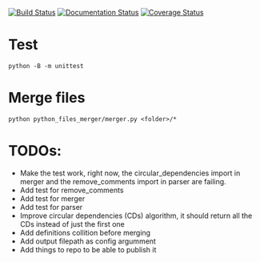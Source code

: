 [![Build Status](https://secure.travis-ci.org/yamenk-gribaudo/python_file_merger.svg?branch=master)](http://travis-ci.org/christophevg/python_file_merger)
[![Documentation Status](https://readthedocs.org/projects/python_file_merger/badge/?version=latest)](https://python_file_merger.readthedocs.io/en/latest/?badge=latest)
[![Coverage Status](https://coveralls.io/repos/github/yamenk-gribaudo/python_file_merger/badge.svg?branch=master)](https://coveralls.io/github/yamenk-gribaudo/python_file_merger?branch=master)

# Test
    python -B -m unittest

# Merge files
    python python_files_merger/merger.py <folder>/*

# TODOs:
- Make the test work, right now, the circular_dependencies import in merger and the remove_comments import in parser are failing.
- Add test for remove_comments
- Add test for merger
- Add test for parser
- Improve circular dependencies (CDs) algorithm, it should return all the CDs instead of just the first one
- Add definitions collition before merging
- Add output filepath as config argumment
- Add things to repo to be able to publish it
